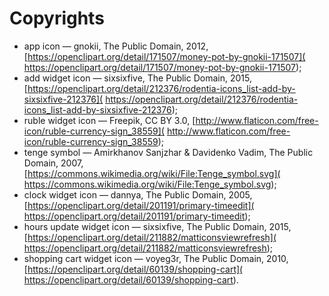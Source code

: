 # Copyrights

* app icon &mdash; gnokii, The Public Domain, 2012,
[https://openclipart.org/detail/171507/money-pot-by-gnokii-171507](
https://openclipart.org/detail/171507/money-pot-by-gnokii-171507);
* add widget icon &mdash; sixsixfive, The Public Domain, 2015,
[https://openclipart.org/detail/212376/rodentia-icons_list-add-by-sixsixfive-212376](
https://openclipart.org/detail/212376/rodentia-icons_list-add-by-sixsixfive-212376);
* ruble widget icon &mdash; Freepik, CC BY 3.0,
[http://www.flaticon.com/free-icon/ruble-currency-sign_38559](
http://www.flaticon.com/free-icon/ruble-currency-sign_38559);
* tenge symbol &mdash; Amirkhanov Sanjzhar & Davidenko Vadim, The Public Domain, 2007,
[https://commons.wikimedia.org/wiki/File:Tenge_symbol.svg](
https://commons.wikimedia.org/wiki/File:Tenge_symbol.svg);
* clock widget icon &mdash; dannya, The Public Domain, 2005, [https://openclipart.org/detail/201191/primary-timeedit](
https://openclipart.org/detail/201191/primary-timeedit);
* hours update widget icon &mdash; sixsixfive, The Public Domain, 2015, [https://openclipart.org/detail/211882/matticonsviewrefresh](
https://openclipart.org/detail/211882/matticonsviewrefresh);
* shopping cart widget icon &mdash; voyeg3r, The Public Domain, 2010, [https://openclipart.org/detail/60139/shopping-cart](
https://openclipart.org/detail/60139/shopping-cart).
